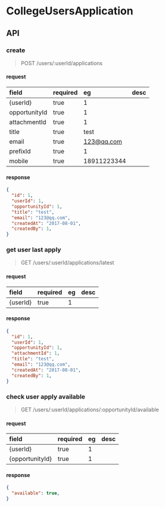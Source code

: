 # CollegeUsersApplication

## API

### create

> POST /users/:userId/applications

#### request

field         | required | eg          | desc
:------------ | :------- | :---------- | :---
{userId}      | true     | 1           |
opportunityId | true     | 1           |
attachmentId  | true     | 1           |
title         | true     | test        |
email         | true     | 123@qq.com  |
prefixId      | true     | 1           |
mobile        | true     | 18911223344 |

#### response

```json
{
  "id": 1,
  "userId": 1,
  "opportunityId": 1,
  "title": "test",
  "email": "123@qq.com",
  "createdAt": "2017-08-01",
  "createdBy": 1,
}
```

### get user last apply

> GET /users/:userId/applications/latest

#### request

field    | required | eg | desc
:------- | :------- | :- | :---
{userId} | true     | 1  |

#### response

```json
{
  "id": 1,
  "userId": 1,
  "opportunityId": 1,
  "attachmentId": 1,
  "title": "test",
  "email": "123@qq.com",
  "createdAt": "2017-08-01",
  "createdBy": 1,
}
```

### check user apply available

> GET /users/:userId/applications/:opportunityId/available

#### request

field           | required | eg | desc
:-------------- | :------- | :- | :---
{userId}        | true     | 1  |
{opportunityId} | true     | 1  |

#### response

```json
{
  "available": true,
}
```

